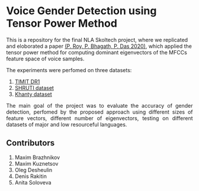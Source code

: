 # Voice Gender Detection using Tensor Power Method

This is a repository for the final NLA Skoltech project, where we replicated and eloborated a paper [(P. Roy, P. Bhagath, P. Das 2020)](https://www.aclweb.org/anthology/2020.sltu-1.29.pdf), which applied the tensor power method for computing dominant eigenvectors of the MFCCs feature space of voice samples.

The experiments were perfomed on three datasets: 
1. [TIMIT DR1](https://drive.google.com/file/d/1nPeBbrTQH_fdvh9prmshA8fu3KrZTSSU/view?usp=sharing)
2. [SHRUTI dataset](https://drive.google.com/file/d/1DMUmji3R96J4yM7F6k1ov8XJ4nZTFjDH/view?usp=sharing)
3. [Khanty dataset](https://drive.google.com/file/d/1Gb0lEZUxqYBHuDaDpLkwd-6x420zdWvE/view?usp=sharing)

<p align="justify">
The main goal of the project was to evaluate the accuracy of gender detection, perfomed by the proposed approach using different sizes of feature vectors, different number of eigenvectors, testing on different datasets of major and low resourceful languages.
</p>

## Contributors
1. Maxim Brazhnikov 
2. Maxim Kuznetsov
3. Oleg Desheulin
4. Denis Rakitin
5. Anita Soloveva

